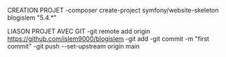 CREATION PROJET
-composer create-project symfony/website-skeleton blogislem "5.4.*"

LIASON PROJET AVEC GIT
-git remote add origin https://github.com/islem9000/blogislem
-git add
-git commit -m "first commit"
-git push --set-upstream origin main
